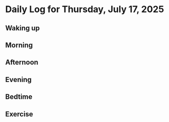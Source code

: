 # Daily Log for Thursday, July 17, 2025

## Waking up

## Morning

## Afternoon

## Evening

## Bedtime

## Exercise
